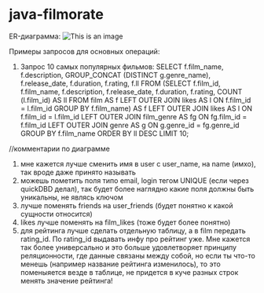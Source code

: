 # java-filmorate
ER-диаграмма:
![This is an image](https://i.postimg.cc/2SR6XFbc/filmorate.png)

Примеры запросов для основных операций:

1. Запрос 10 самых популярных фильмов:
SELECT f.film_name, f.description, GROUP_CONCAT (DISTINCT g.genre_name), f.release_date, f.duration, f.rating, f.ll
FROM (SELECT f.film_id, f.film_name, f.description, f.release_date, f.duration, f.rating,
   COUNT (l.film_id) AS ll
   FROM film AS f
   LEFT OUTER JOIN likes AS l ON f.film_id = l.film_id
   GROUP BY f.film_name) AS f
LEFT OUTER JOIN likes AS l ON f.film_id = l.film_id
LEFT OUTER JOIN film_genre AS fg ON  fg.film_id = f.film_id
LEFT OUTER JOIN genre AS g ON  g.genre_id = fg.genre_id
GROUP BY f.film_name
ORDER BY ll DESC
LIMIT 10;


//комментарии по диаграмме 
1. мне кажется лучше сменить имя в user с user_name, на name (имхо), так вроде даже принято называть
2. можешь пометить поля типо email, login тегом UNIQUE (если через quickDBD делал), так будет более наглядно какие поля должны быть уникальны, не являсь ключом 
3. лучше поменять friends на user_friends (будет понятно к какой сущности относится)
4. likes лучше поменять на film_likes (тоже будет более понятно)
5. для рейтинга лучше сделать отдельную таблицу, а в film передать rating_id. По rating_id выдавать инфу про рейтинг уже. Мне кажется так более универсально и это больше удовлетворяет принципу реляционности, где данные связаны между собой, но если ты что-то менешь (например название рейтинга изменилось), то это поменыяется везде в таблице, не придется в куче разных строк менять значение рейтинга!
